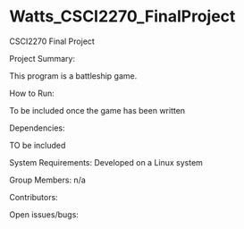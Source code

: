 # Watts_CSCI2270_FinalProject
CSCI2270 Final Project

Project Summary:

  This program is a battleship game.  

How to Run:

  To be included once the game has been written

Dependencies:

  TO be included

System Requirements:
Developed on a Linux system

Group Members:
n/a

Contributors:

Open issues/bugs:
